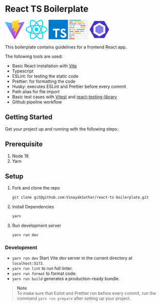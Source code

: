 # React TS Boilerplate

![vite](src/assets/vite.svg)
![react](src/assets/react.svg)
![typescript](src/assets/typescript.svg)
![prettier](src/assets/prettier-2.svg)
![eslint](src/assets/eslint-1.svg)

This boilerplate contains guidelines for a frontend React app.

The following tools are used:

- Basic React installation with [Vite](https://vitejs.dev/guide/)
- Typescript
- ESLint: for testing the static code
- Prettier: for formatting the code
- Husky: executes ESLint and Prettier before every commit
- Path alias for file import
- Basic test cases with [Vitest](https://vitest.dev/) and [react-testing-library](https://testing-library.com/docs/react-testing-library/intro/)
- Github pipeline workflow

## Getting Started

Get your project up and running with the following steps:

## Prerequisite

1. Node 18
2. Yarn

## Setup

1. Fork and clone the repo

   ```sh
   git clone git@github.com:VinayakSuthar/react-ts-boilerplate.git
   ```

2. Install Dependencies

   ```sh
   yarn
   ```

3. Run development server

   ```sh
   yarn run dev
   ```

### Development

- `yarn run dev` Start Vite dev server in the current directory at `localhost:5173`.
- `yarn run lint` to run full linter.
- `yarn run format` to format code.
- `yarn run build` generates a production-ready bundle.

> **Note**  
> To make sure that Eslint and Prettier run before every commit, run the command `yarn run prepare` after setting up your project.
